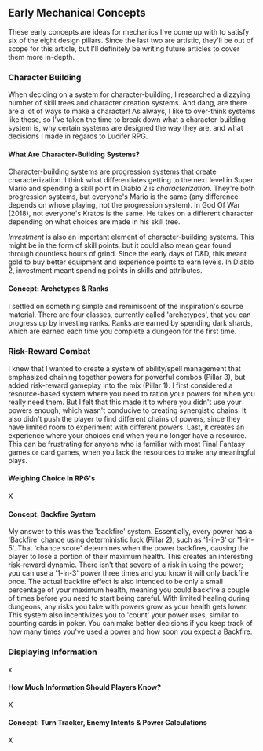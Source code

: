 ## Early Mechanical Concepts
These early concepts are ideas for mechanics I've come up with to satisfy six of the eight design pillars. Since the last two are artistic, they'll be out of scope for this article, but I'll definitely be writing future articles to cover them more in-depth.

### Character Building
When deciding on a system for character-building, I researched a dizzying number of skill trees and character creation systems. And dang, are there are a lot of ways to make a character! As always, I like to over-think systems like these, so I've taken the time to break down what a character-building system is, why certain systems are designed the way they are, and what decisions I made in regards to Lucifer RPG.

#### What Are Character-Building Systems?
Character-building systems are progression systems that create characterization. I think what differentiates getting to the next level in Super Mario and spending a skill point in Diablo 2 is *characterization*. They're both progression systems, but everyone's Mario is the same (any difference depends on whose playing, not the progression system). In God Of War (2018), not everyone's Kratos is the same. He takes on a different character depending on what choices are made in his skill tree.

*Investment* is also an important element of character-building systems. This might be in the form of skill points, but it could also mean gear found through countless hours of grind. Since the early days of D&D, this meant gold to buy better equipment and experience points to earn levels. In Diablo 2, investment meant spending points in skills and attributes. 

#### Concept: Archetypes & Ranks
I settled on something simple and reminiscent of the inspiration's source material. There are four classes, currently called 'archetypes', that you can progress up by investing ranks. Ranks are earned by spending dark shards, which are earned each time you complete a dungeon for the first time. 

### Risk-Reward Combat
I knew that I wanted to create a system of ability/spell management that emphasized chaining together powers for powerful combos (Pillar 3), but added risk-reward gameplay into the mix (Pillar 1). I first considered a resource-based system where you need to ration your powers for when you really need them. But I felt that this made it to where you didn't use your powers enough, which wasn't conducive to creating synergistic chains. It also didn't push the player to find different chains of powers, since they have limited room to experiment with different powers. Last, it creates an experience where your choices end when you no longer have a resource. This can be frustrating for anyone who is familiar with most Final Fantasy games or card games, when you lack the resources to make any meaningful plays.

#### Weighing Choice In RPG's
X

#### Concept: Backfire System
My answer to this was the 'backfire' system. Essentially, every power has a 'Backfire' chance using deterministic luck (Pillar 2), such as '1-in-3' or '1-in-5'. That 'chance score' determines when the power backfires, causing the player to lose a portion of their maximum health. This creates an interesting risk-reward dynamic. There isn't that severe of a risk in using the power; you can use a '1-in-3' power three times and you know it will only backfire once. The actual backfire effect is also intended to be only a small percentage of your maximum health, meaning you could backfire a couple of times before you need to start being careful. With limited healing during dungeons, any risks you take with powers grow as your health gets lower. This system also incentivizes you to 'count' your power uses, similar to counting cards in poker. You can make better decisions if you keep track of how many times you've used a power and how soon you expect a Backfire.

### Displaying Information
x

#### How Much Information Should Players Know?
X

#### Concept: Turn Tracker, Enemy Intents & Power Calculations
X
